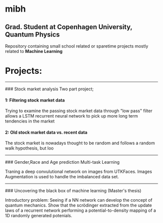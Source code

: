 # mibh
## Grad. Student at Copenhagen University, Quantum Physics 


Repository containing small school related or sparetime projects mostly related to <b> Machine Learning </b>

# Projects:
<hr>
### Stock market analysis
Two part project;

#### 1: Filtering stock market data
Trying to examine the passing stock market data through "low pass" filter allows a LSTM recurrent neural network to pick up more long term tendencies in the market

#### 2: Old stock market data vs. recent data
The stock market is nowadays thought to be random and follows a random walk hypothesis, but loo
<hr>
### Gender,Race and Age prediction Multi-task Learning

Traning a deep convulutional network on images from UTKFaces.
Images Augmentation is used to handle the imbalanced data set.

<hr> 
### Uncovering the black box of machine learning (Master's thesis) 

Introductory problem:
Seeing if a NN network can develop the concept of quantum mechanics. 
Show that the scrödinger extracted from the update laws of a recurrent network performing a potential-to-density mapping of a 1D randomly generated potenials. 
